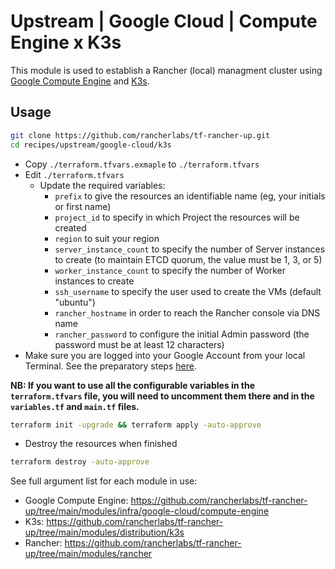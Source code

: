 # Upstream | Google Cloud | Compute Engine x K3s

This module is used to establish a Rancher (local) managment cluster using [Google Compute Engine](https://cloud.google.com/compute?hl=en) and [K3s](https://docs.k3s.io/).

## Usage

```bash
git clone https://github.com/rancherlabs/tf-rancher-up.git
cd recipes/upstream/google-cloud/k3s
```

- Copy `./terraform.tfvars.exmaple` to `./terraform.tfvars`
- Edit `./terraform.tfvars`
  - Update the required variables:
    -  `prefix` to give the resources an identifiable name (eg, your initials or first name)
    -  `project_id` to specify in which Project the resources will be created
    -  `region` to suit your region
    -  `server_instance_count` to specify the number of Server instances to create (to maintain ETCD quorum, the value must be 1, 3, or 5)
    -  `worker_instance_count` to specify the number of Worker instances to create
    -  `ssh_username` to specify the user used to create the VMs (default "ubuntu")
    -  `rancher_hostname` in order to reach the Rancher console via DNS name
    -  `rancher_password` to configure the initial Admin password (the password must be at least 12 characters)
- Make sure you are logged into your Google Account from your local Terminal. See the preparatory steps [here](../../../../modules/infra/google-cloud/README.md).

**NB: If you want to use all the configurable variables in the `terraform.tfvars` file, you will need to uncomment them there and in the `variables.tf` and `main.tf` files.**

```bash
terraform init -upgrade && terraform apply -auto-approve
```

- Destroy the resources when finished
```bash
terraform destroy -auto-approve
```

See full argument list for each module in use:
  - Google Compute Engine: https://github.com/rancherlabs/tf-rancher-up/tree/main/modules/infra/google-cloud/compute-engine
  - K3s: https://github.com/rancherlabs/tf-rancher-up/tree/main/modules/distribution/k3s
  - Rancher: https://github.com/rancherlabs/tf-rancher-up/tree/main/modules/rancher
